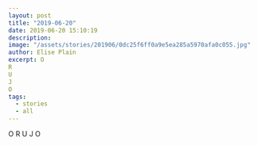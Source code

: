 ```yaml
---
layout: post
title: "2019-06-20"
date: 2019-06-20 15:10:19
description: 
image: "/assets/stories/201906/0dc25f6ff0a9e5ea285a5970afa0c055.jpg"
author: Elise Plain
excerpt: O
R
U
J
O
tags: 
  - stories
  - all
---
```


O
R
U
J
O
<p></p>
